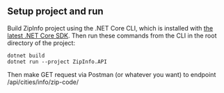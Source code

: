 ## Setup project and run 

Build ZipInfo project using the .NET Core CLI, which is installed with [the latest .NET Core SDK](https://www.microsoft.com/net/download). Then run
these commands from the CLI in the root directory of the project:

```console
dotnet build
dotnet run --project ZipInfo.API
```

Then make GET request via Postman (or whatever you want) to endpoint /api/cities/info/zip-code/<zipCode>

